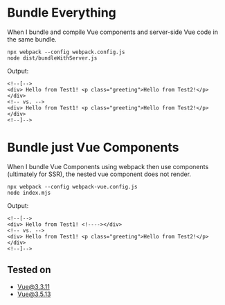 # Bundle Everything

When I bundle and compile Vue components and server-side Vue code in the same bundle.

```
npx webpack --config webpack.config.js
node dist/bundleWithServer.js
```
Output:
```
<!--[-->
<div> Hello from Test1! <p class="greeting">Hello from Test2!</p></div>
<!-- vs. -->
<div> Hello from Test1! <p class="greeting">Hello from Test2!</p></div>
<!--]-->
```

# Bundle just Vue Components

When I bundle Vue Components using webpack then use components (ultimately for SSR),
the nested vue component does not render. 

```
npx webpack --config webpack-vue.config.js
node index.mjs
```

Output:
```
<!--[-->
<div> Hello from Test1! <!----></div>
<!-- vs. -->
<div> Hello from Test1! <p class="greeting">Hello from Test2!</p></div>
<!--]-->
```

## Tested on
* Vue@3.3.11
* Vue@3.5.13